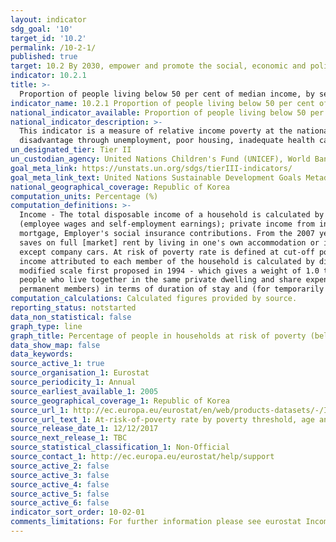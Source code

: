 ```yaml
---
layout: indicator
sdg_goal: '10'
target_id: '10.2'
permalink: /10-2-1/
published: true
target: 10.2 By 2030, empower and promote the social, economic and political inclusion of all, irrespective of age, sex, disability, race, ethnicity, origin, religion or economic or other status
indicator: 10.2.1
title: >-
  Proportion of people living below 50 per cent of median income, by sex, age and persons with disabilities
indicator_name: 10.2.1 Proportion of people living below 50 per cent of median income, by sex, age and persons with disabilities
national_indicator_available: Proportion of people living below 50 per cent of median income, by age and sex.
national_indicator_description: >-
  This indicator is a measure of relative income poverty at the national level. It measures how far individuals are from the median standard of living, approximating a measure of social exclusion. Persons living in relative poverty often experience many other forms of social and economic
  disadvantage through unemployment, poor housing, inadequate health care and barriers in accessing education and economic, social, political and cultural activities, which can result from social stigmatisation.
un_designated_tier: Tier II
un_custodian_agency: United Nations Children's Fund (UNICEF), World Bank (WB)
goal_meta_link: https://unstats.un.org/sdgs/tierIII-indicators/
goal_meta_link_text: United Nations Sustainable Development Goals Metadata (PDF 4.0 MB)
national_geographical_coverage: Republic of Korea
computation_units: Percentage (%)
computation_definitions: >-
  Income - The total disposable income of a household is calculated by adding together the personal income received by all of household members plus income received at household level. Missing income information is imputed. Disposable household income includes - all income from work
  (employee wages and self-employment earnings); private income from investment and property; transfers between households; all social transfers received in cash including old-age pensions. Note - Some of the income components are mandatory only from 2007 - Imputed rent, Interest paid on
  mortgage, Employer's social insurance contributions. From the 2007 year on, all countries have to supply gross income information. The current definition of total household disposable income used for the calculation of EU-SILC based indicators excludes - imputed rent (i.e. money that one
  saves on full [market] rent by living in one's own accommodation or in accommodation rented at a price that is lower than the market rent); non monetary income components, in particular value of goods produced for own consumption, social transfers in kind and non-cash employee income
  except company cars. At risk of poverty rate is defined at cut-off point - 50% of median equivalised income. Equivalence scale - to take into account the impact of differences in household size and composition, the total disposable household income is "equivalised". The equivalised
  income attributed to each member of the household is calculated by dividing the total disposable income of the household by the equivalisation factor. Equivalisation factors can be determined in various ways. Eurostat applies an equivalisation factor calculated according to the OECD-
  modified scale first proposed in 1994 - which gives a weight of 1.0 to the first person aged 14 or more, a weight of 0.5 to other persons aged 14 or more and a weight of 0.3 to persons aged 0-13. Household definition - A 'private household' means "a person living alone or a group of
  people who live together in the same private dwelling and share expenditures, including the joint provision of the essentials of living". EU-SILC implementing regulation number 1983/2003 on updated definitions, defines households in terms of sharing household expenses and (for non-
  permanent members) in terms of duration of stay and (for temporarily absent members) in terms of duration of absence.
computation_calculations: Calculated figures provided by source.
reporting_status: notstarted
data_non_statistical: false
graph_type: line
graph_title: Percentage of people in households at risk of poverty (below 50% of median UK household income)
data_show_map: false
data_keywords:  
source_active_1: true
source_organisation_1: Eurostat
source_periodicity_1: Annual
source_earliest_available_1: 2005
source_geographical_coverage_1: Republic of Korea
source_url_1: http://ec.europa.eu/eurostat/en/web/products-datasets/-/ILC_LI02
source_url_text_1: At-risk-of-poverty rate by poverty threshold, age and sex - EU-SILC survey 
source_release_date_1: 12/12/2017
source_next_release_1: TBC
source_statistical_classification_1: Non-Official
source_contact_1: http://ec.europa.eu/eurostat/help/support
source_active_2: false
source_active_3: false
source_active_4: false
source_active_5: false
source_active_6: false
indicator_sort_order: 10-02-01
comments_limitations: For further information please see eurostat Income and living conditions (ilc) @ http://ec.europa.eu/eurostat/cache/metadata/en/ilc_esms.htm Data follows the UN specification for this indicator. This indicator has been identified in collaboration with topic experts.
---
```

